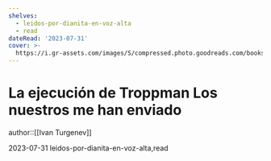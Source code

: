 ```yaml
---
shelves:
  - leidos-por-dianita-en-voz-alta
  - read
dateRead: '2023-07-31'
cover: >-
  https://i.gr-assets.com/images/S/compressed.photo.goodreads.com/books/1691848507l/88111719._SY475_.jpg
---
```

# La ejecución de Troppman Los nuestros me han enviado

author::[[Ivan Turgenev]]

2023-07-31
leidos-por-dianita-en-voz-alta,read